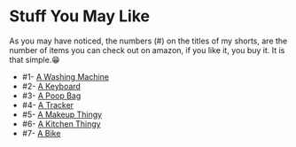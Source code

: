 </head>
<body>
    <h1>Stuff You May Like</h1>
    <p>As you may have noticed, the numbers (#) on the titles of my shorts, are the number of items you can check out on amazon, if you like it, you buy it. It is that simple.😁</p>
    <ul>
        <li>#1- <a href="https://amzn.to/3shFylq">A Washing Machine</a></li>
        <li>#2- <a href="https://amzn.to/3FGt5La"> A Keyboard</a></li>
        <li>#3- <a href="https://amzn.to/3sisTi2">A Poop Bag</a></li>
        <li>#4- <a href="https://amzn.to/3tT64lt">A Tracker</a></li>
        <li>#5- <a href="https://amzn.to/3SpnzEb">A Makeup Thingy</a></li>
        <li>#6- <a href="https://amzn.to/3QLTnSH">A Kitchen Thingy</a></li>
        <li>#7- <a href="https://amzn.to/3Su24Cs">A Bike</a></li>
    </ul>
</body>
</html>
